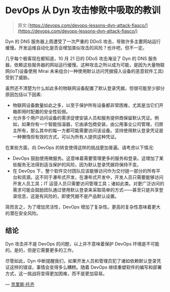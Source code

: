 # DevOps 从 Dyn 攻击惨败中吸取的教训

> 原文:[https://devops.com/devops-lessons-dyn-attack-fiasco/](https://devops.com/devops-lessons-dyn-attack-fiasco/)

Dyn 的 DNS 服务器上周遭受了一次严重的 DDoS 攻击，导致许多主要网站运行缓慢。开发运维自动化是否会增加类似攻击的风险？也许吧，但不一定。

几乎每个极客现在都知道，10 月 21 日的 DDoS 攻击淹没了 Dyn 的 DNS 服务器，依赖这些服务器的网站运行缓慢。这种攻击之所以成为可能，是因为大量物联网(IoT)设备使用 Mirai 未来组合(一种使用默认访问凭据侵入设备的恶意软件工具)受到了威胁。

虽然还不清楚为什么如此多的物联网设备配置了默认登录凭据，但很可能至少部分原因包括以下因素:

*   物联网设备数量如此之多，以至于保护所有设备都非常困难，尤其是当它们开箱即用时配置的安全性较弱。
*   允许多个用户访问设备的需求促使安装人员和服务提供商保留默认凭证。例如，如果你有一个智能恒温器，它由承包商安装，由公用事业公司管理，归房主所有，那么其中的每一方都可能需要访问该设备。坚持使用默认登录凭证是一种懒惰但有效的方式，可以为所有人提供这种凭证。

在某些方面，向 DevOps 的转变使得这样的挑战更加普遍。请考虑以下情况:

*   DevOps 鼓励使用微服务。这意味着需要管理更多的服务和登录。这增加了某些服务无法得到适当保护的风险，因为默认登录凭据将保持不变。
*   在 DevOps 下，整个软件交付团队应该能够访问作为交付链一部分的所有平台和资源。这不同于瀑布式开发，在瀑布式开发中，开发人员只需要能够访问开发人员工具；IT 运营人员只需要访问管理工具；诸如此类。对更广泛访问的需求可能会鼓励团队通过使用默认登录来采取简单的方式——甚至只是共享登录信息，这是有风险的，即使凭据不是产品默认设置。

简而言之，为了增加灵活性，DevOps 增加了复杂性。更高的复杂性意味着更大的潜在安全风险。

## 结论

Dyn 攻击并不是 DevOps 的问题，以上并不意味着保护 DevOps 环境是不可能的。是的，但是它需要更多的工作。

尽管如此，Dyn 中断提醒我们，如果开发人员和管理员犯了诸如依赖默认登录凭证这样的错误，事情会变得多么糟糕。随着 DevOps 继续重塑软件的编写和部署方式，这一挑战将变得更加困难，而不是更加容易。

— [克里斯·托齐](https://devops.com/author/chris-tozzi/)